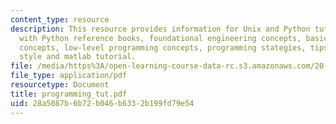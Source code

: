 ```yaml
---
content_type: resource
description: This resource provides information for Unix and Python tutorial along
  with Python reference books, foundational engineering concepts, basic programming
  concepts, low-level programming concepts, programming stategies, tips on programming
  style and matlab tutorial.
file: /media/https%3A/open-learning-course-data-rc.s3.amazonaws.com/20-180-biological-engineering-programming-spring-2006/28a5087b6b72b046b6332b199fd79e54_programming_tut.pdf
file_type: application/pdf
resourcetype: Document
title: programming_tut.pdf
uid: 28a5087b-6b72-b046-b633-2b199fd79e54
---
```


